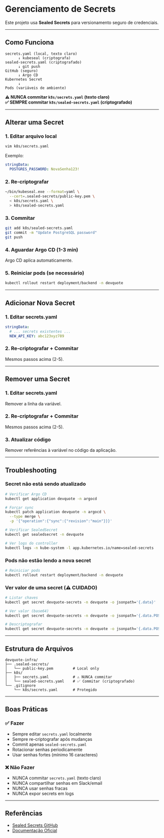 # Gerenciamento de Secrets

Este projeto usa **Sealed Secrets** para versionamento seguro de credenciais.

---

## Como Funciona

```
secrets.yaml (local, texto claro)
      ↓ kubeseal (criptografa)
sealed-secrets.yaml (criptografado)
      ↓ git push
GitHub (seguro)
      ↓ Argo CD
Kubernetes Secret
      ↓
Pods (variáveis de ambiente)
```

**⚠️ NUNCA commitar `k8s/secrets.yaml` (texto claro)**  
**✅ SEMPRE commitar `k8s/sealed-secrets.yaml` (criptografado)**

---

## Alterar uma Secret

### 1. Editar arquivo local

```bash
vim k8s/secrets.yaml
```

Exemplo:
```yaml
stringData:
  POSTGRES_PASSWORD: NovaSenha123!
```

### 2. Re-criptografar

```bash
~/bin/kubeseal.exe --format=yaml \
  --cert=.sealed-secrets/public-key.pem \
  < k8s/secrets.yaml \
  > k8s/sealed-secrets.yaml
```

### 3. Commitar

```bash
git add k8s/sealed-secrets.yaml
git commit -m "Update PostgreSQL password"
git push
```

### 4. Aguardar Argo CD (1-3 min)

Argo CD aplica automaticamente.

### 5. Reiniciar pods (se necessário)

```bash
kubectl rollout restart deployment/backend -n devquote
```

---

## Adicionar Nova Secret

### 1. Editar secrets.yaml

```yaml
stringData:
  # ... secrets existentes ...
  NEW_API_KEY: abc123xyz789
```

### 2. Re-criptografar + Commitar

Mesmos passos acima (2-5).

---

## Remover uma Secret

### 1. Editar secrets.yaml

Remover a linha da variável.

### 2. Re-criptografar + Commitar

Mesmos passos acima (2-5).

### 3. Atualizar código

Remover referências à variável no código da aplicação.

---

## Troubleshooting

### Secret não está sendo atualizado

```bash
# Verificar Argo CD
kubectl get application devquote -n argocd

# Forçar sync
kubectl patch application devquote -n argocd \
  --type merge \
  -p '{"operation":{"sync":{"revision":"main"}}}'

# Verificar SealedSecret
kubectl get sealedsecret -n devquote

# Ver logs do controller
kubectl logs -n kube-system -l app.kubernetes.io/name=sealed-secrets
```

### Pods não estão lendo a nova secret

```bash
# Reiniciar pods
kubectl rollout restart deployment/backend -n devquote
```

### Ver valor de uma secret (⚠️ CUIDADO)

```bash
# Listar chaves
kubectl get secret devquote-secrets -n devquote -o jsonpath='{.data}' | grep -o '"[^"]*":'

# Ver valor (base64)
kubectl get secret devquote-secrets -n devquote -o jsonpath='{.data.POSTGRES_PASSWORD}'

# Descriptografar
kubectl get secret devquote-secrets -n devquote -o jsonpath='{.data.POSTGRES_PASSWORD}' | base64 -d
```

---

## Estrutura de Arquivos

```
devquote-infra/
├── .sealed-secrets/
│   └── public-key.pem         # Local only
├── k8s/
│   ├── secrets.yaml           # ⚠️ NUNCA commitar
│   └── sealed-secrets.yaml    # ✅ Commitar (criptografado)
└── .gitignore
    └── k8s/secrets.yaml       # Protegido
```

---

## Boas Práticas

### ✅ Fazer

- Sempre editar `secrets.yaml` localmente
- Sempre re-criptografar após mudanças
- Commit apenas `sealed-secrets.yaml`
- Rotacionar senhas periodicamente
- Usar senhas fortes (mínimo 16 caracteres)

### ❌ Não Fazer

- NUNCA commitar `secrets.yaml` (texto claro)
- NUNCA compartilhar senhas em Slack/email
- NUNCA usar senhas fracas
- NUNCA expor secrets em logs

---

## Referências

- [Sealed Secrets GitHub](https://github.com/bitnami-labs/sealed-secrets)
- [Documentação Oficial](https://sealed-secrets.netlify.app/)
